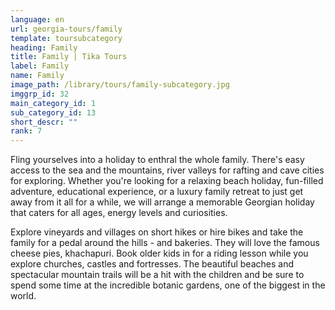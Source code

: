 ```yaml
---
language: en
url: georgia-tours/family
template: toursubcategory
heading: Family
title: Family | Tika Tours
label: Family
name: Family
image_path: /library/tours/family-subcategory.jpg
imggrp_id: 32
main_category_id: 1
sub_category_id: 13
short_descr: ""
rank: 7
---
```

<div class="row content-row"><!-- 1480 (2)-->
<div class="col-12 col-sm-6 col-md-6"><!-- 1974 -->

Fling yourselves into a holiday to enthral the whole family. There's easy access
to the sea and the mountains, river valleys for rafting and cave cities for exploring.
Whether you're looking for a relaxing beach holiday, fun-filled adventure, educational
experience, or a luxury family retreat to just get away from it all for a while,
we will arrange a memorable Georgian holiday that caters for all ages, energy levels
and curiosities.

</div>

<div class="col-12 col-sm-6 col-md-6"><!-- 1975 -->

Explore vineyards and villages on short hikes or hire bikes and take the family for
a pedal around the hills - and bakeries. They will love the famous cheese pies,
khachapuri. Book older kids in for a riding lesson while you explore churches, castles
and fortresses. The beautiful beaches and spectacular mountain trails will be a
hit with the children and be sure to spend some time at the incredible botanic gardens,
one of the biggest in the world.

</div>

</div>
